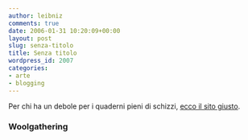 ```yaml
---
author: leibniz
comments: true
date: 2006-01-31 10:20:09+00:00
layout: post
slug: senza-titolo
title: Senza titolo
wordpress_id: 2007
categories:
- arte
- blogging
---
```


Per chi ha un debole per i quaderni pieni di schizzi, [ecco il sito giusto](http://www.elizabethperry.com/woolgathering/).


### Woolgathering
